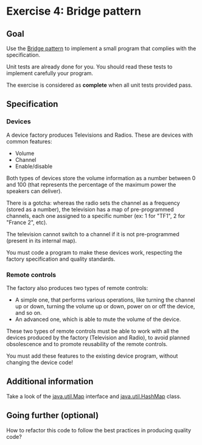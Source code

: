 # Exercise 4: Bridge pattern

## Goal

Use the [Bridge pattern](https://refactoring.guru/design-patterns/bridge) to implement a small program that complies with the specification.

Unit tests are already done for you. You should read these tests to implement carefully your program.

The exercise is considered as **complete** when all unit tests provided pass.

## Specification

### Devices

A device factory produces Televisions and Radios. These are devices with common features:

- Volume
- Channel
- Enable/disable

Both types of devices store the volume information as a number between 0 and 100 (that represents the percentage of the maximum power the speakers can deliver).

There is a gotcha: whereas the radio sets the channel as a frequency (stored as a number), the television has a map of pre-programmed channels, each one assigned to a specific number (ex: 1 for "TF1", 2 for "France 2", etc).

The television cannot switch to a channel if it is not pre-programmed (present in its internal map).

You must code a program to make these devices work, respecting the factory specification and quality standards.

### Remote controls

The factory also produces two types of remote controls:

- A simple one, that performs various operations, like turning the channel up or down, turning the volume up or down, power on or off the device, and so on.
- An advanced one, which is able to mute the volume of the device.

These two types of remote controls must be able to work with all the devices produced by the factory (Television and Radio), to avoid planned obsolescence and to promote reusability of the remote controls.

You must add these features to the existing device program, without changing the device code!

## Additional information

Take a look of the [java.util.Map](https://docs.oracle.com/en/java/javase/11/docs/api/java.base/java/util/Map.html) interface and [java.util.HashMap](https://docs.oracle.com/en/java/javase/11/docs/api/java.base/java/util/HashMap.html) class.

## Going further (optional)

How to refactor this code to follow the best practices in producing quality code?
